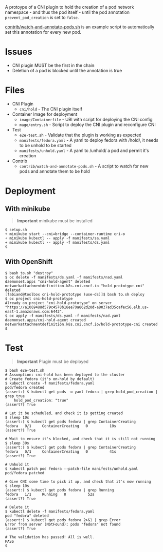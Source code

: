 A protoype of a CNI plugin to hold the creation of a pod network
namespace - and thus the pod itself - until the pod annotation
`prevent_pod_creation` is set to `false`.

[contrib/watch-and-annotate-pods.sh](contrib/watch-and-annotate-pods.sh)
is an example script to automatically set this annotation for every
new pod.

# Issues

- CNI plugin MUST be the first in the chain
- Deletion of a pod is blocked until the annotation is true

# Files

- CNI Plugin
  - `cni/hold` - The CNI plugin itself
- Container Image for deployment
  - `image/Containerfile` - UBI with script for deploying the CNI config
  - `mage/entry.sh` - Script to deploy the CNI plugin and reconfigure CNI
- Test
  - `e2e-test.sh` - Validate that the plugin is working as expected
  - `manifests/fedora.yaml` - A yaml to deploy fedora with /hold/,
    it needs to be unhold to be started
  - `manifests/unhold.yaml` - A yaml to /unhold/ a pod and permit it's creation
- Contrib
  - `contrib/watch-and-annotate-pods.sh` - A script to watch for new
    pods and annotate them to be hold

# Deployment
## With minikube

> **Important**
> minikube must be installed

    $ setup.sh
    + minikube start --cni=bridge --container-runtime cri-o
    + minikube kubectl -- apply -f manifests/sa.yaml
    + minikube kubectl -- apply -f manifests/ds.yaml
    $

## With OpenShift

    $ bash to.sh "destroy"
    $ oc delete -f manifests/ds.yaml -f manifests/nad.yaml
    daemonset.apps "cni-hold-agent" deleted
    networkattachmentdefinition.k8s.cni.cncf.io "hold-prototype-cni" deleted
    [fabiand@toolbox cni-hold-prototype (use-ds)]$ bash to.sh deploy
    $ oc project cni-hold-prototype
    Already on project "cni-hold-prototype" on server "https://a1069488d579c4578b18ee70a862d20d-a8037ad35cafec56.elb.us-east-1.amazonaws.com:6443".
    $ oc apply -f manifests/ds.yaml -f manifests/nad.yaml
    daemonset.apps/cni-hold-agent created
    networkattachmentdefinition.k8s.cni.cncf.io/hold-prototype-cni created
    $

# Test

> **Important**
> Plugin must be deployed

```console
$ bash e2e-test.sh
# Assumption: cni-hold has been deployed to the cluster
# Create fedora (it's on-hold by default)
$ kubectl create -f manifests/fedora.yaml
pod/fedora created
(assert:) $ kubectl get pods -o yaml fedora | grep hold_pod_creation | grep true
    hold_pod_creation: "true"
(assert?) True

# Let it be scheduled, and check it is getting created
$ sleep 10s
(assert:) $ kubectl get pods fedora | grep ContainerCreating
fedora   0/1     ContainerCreating   0          10s
(assert?) True

# Wait to ensure it's blocked, and check that it is still not running
$ sleep 30s
(assert:) $ kubectl get pods fedora | grep ContainerCreating
fedora   0/1     ContainerCreating   0          41s
(assert?) True

# Unhold it
$ kubectl patch pod fedora --patch-file manifests/unhold.yaml
pod/fedora patched

# Give CNI some time to pick it up, and check that it's now running
$ sleep 10s
(assert:) $ kubectl get pods fedora | grep Running
fedora   1/1     Running   0          52s
(assert?) True

# Delete it
$ kubectl delete -f manifests/fedora.yaml
pod "fedora" deleted
(assert:) $ kubectl get pods fedora 2>&1 | grep Error 
Error from server (NotFound): pods "fedora" not found
(assert?) True

# The validation has passed! All is well.
PASS
$
```
